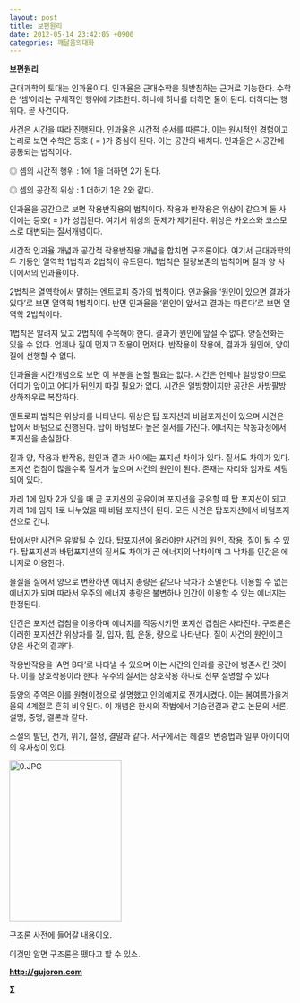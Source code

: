 ```yaml
---
layout: post
title: 보편원리
date: 2012-05-14 23:42:05 +0900
categories: 깨달음의대화
---
```

**보편원리** 

근대과학의 토대는 인과율이다. 인과율은 근대수학을 뒷받침하는 근거로 기능한다. 수학은 ‘셈’이라는 구체적인 행위에 기초한다. 하나에 하나를 더하면 둘이 된다. 더하다는 행위다. 곧 사건이다. 

사건은 시간을 따라 진행된다. 인과율은 시간적 순서를 따른다. 이는 원시적인 경험이고 논리로 보면 수학은 등호 ( = )가 중심이 된다. 이는 공간의 배치다. 인과율은 시공간에 공통되는 법칙이다. 

◎ 셈의 시간적 행위 : 1에 1을 더하면 2가 된다.

  
◎ 셈의 공간적 위상 : 1 더하기 1은 2와 같다. 

인과율을 공간으로 보면 작용반작용의 법칙이다. 작용과 반작용은 위상이 같으며 둘 사이에는 등호( = )가 성립된다. 여기서 위상의 문제가 제기된다. 위상은 카오스와 코스모스로 대변되는 질서개념이다. 

시간적 인과율 개념과 공간적 작용반작용 개념을 합치면 구조론이다. 여기서 근대과학의 두 기둥인 열역학 1법칙과 2법칙이 유도된다. 1법칙은 질량보존의 법칙이며 질과 양 사이에서의 인과율이다. 

2법칙은 열역학에서 말하는 엔트로피 증가의 법칙이다. 인과율을 ‘원인이 있으면 결과가 있다’로 보면 열역학 1법칙이다. 반면 인과율을 ‘원인이 앞서고 결과는 따른다’로 보면 열역학 2법칙이다. 

1법칙은 알려져 있고 2법칙에 주목해야 한다. 결과가 원인에 앞설 수 없다. 양질전화는 있을 수 없다. 언제나 질이 먼저고 작용이 먼저다. 반작용이 작용에, 결과가 원인에, 양이 질에 선행할 수 없다. 

인과율을 시간개념으로 보면 이 부분을 논할 필요는 없다. 시간은 언제나 일방향이므로 어디가 앞이고 어디가 뒤인지 따질 필요가 없다. 시간은 일방향이지만 공간은 사방팔방 상하좌우로 복잡하다. 

엔트로피 법칙은 위상차를 나타낸다. 위상은 탑 포지션과 바텀포지션이 있으며 사건은 탑에서 바텀으로 진행된다. 탑이 바텀보다 높은 질서를 가진다. 에너지는 작동과정에서 포지션을 손실한다. 

질과 양, 작용과 반작용, 원인과 결과 사이에는 포지션 차이가 있다. 질서도 차이가 있다. 포지션 겹침이 많을수록 질서가 높으며 사건의 원인이 된다. 존재는 자리와 임자로 세팅되어 있다. 

자리 1에 임자 2가 있을 때 곧 포지션의 공유이며 포지션을 공유할 때 탑 포지션이 되고, 자리 1에 임자 1로 나누었을 때 바텀 포지션이 된다. 모든 사건은 탑포지션에서 바텀포지션으로 간다. 

탑에서만 사건은 유발될 수 있다. 탑포지션에 올라야만 사건의 원인, 작용, 질이 될 수 있다. 탑포지션과 바텀포지션의 질서도 차이가 곧 에너지의 낙차이며 그 낙차를 인간은 에너지로 이용한다. 

물질을 질에서 양으로 변환하면 에너지 총량은 같으나 낙차가 소멸한다. 이용할 수 없는 에너지가 되며 따라서 우주의 에너지 총량은 불변하나 인간이 이용할 수 있는 에너지는 한정된다. 

인간은 포지션 겹침을 이용하며 에너지를 작동시키면 포지션 겹침은 사라진다. 구조론은 이러한 포지션간 위상차를 질, 입자, 힘, 운동, 량으로 나타낸다. 질이 사건의 원인이고 양은 사건의 결과다. 

작용반작용을 ‘A면 B다’로 나타낼 수 있으며 이는 시간의 인과를 공간에 병존시킨 것이다. 이를 상호작용이라 한다. 우주의 질서는 상호작용 하나로 전부 설명할 수 있다. 

동양의 주역은 이를 원형이정으로 설명했고 인의예지로 전개시켰다. 이는 봄여름가을겨울의 4계절로 흔히 비유된다. 이 개념은 한시의 작법에서 기승전결과 같고 논문의 서론, 설명, 증명, 결론과 같다. 

소설의 발단, 전개, 위기, 절정, 결말과 같다. 서구에서는 헤겔의 변증법과 일부 아이디어의 유사성이 있다. 





<a href="?mid=WaytoWin" target="_self"><img alt="0.JPG" src="assets/attach/images/199/290/248/123456.JPG" width="200" height="287" /> </a>



구조론 사전에 들어갈 내용이오.

이것만 알면 구조론은 뗐다고 할 수 있소.





**http://gujoron.com**  


**∑**
